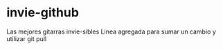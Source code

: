# invie-github
Las mejores gitarras invie-sibles
Linea agregada para sumar un cambio y utilizar git pull
